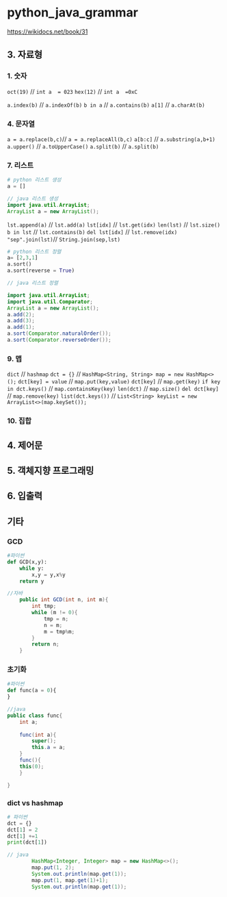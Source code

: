 # python_java_grammar

https://wikidocs.net/book/31

## 3. 자료형
### 1. 숫자
```oct(19)``` // ```int a  = 023```
```hex(12)``` // ```int a  =0xC```

```a.index(b)``` // ```a.indexOf(b)```
```b in a``` // ```a.contains(b)```
```a[1]``` // ```a.charAt(b)```
### 4. 문자열
```a = a.replace(b,c)```//	```a = a.replaceAll(b,c)```
```a[b:c]``` // ```a.substring(a,b+1)```
```a.upper()``` // ```a.toUpperCase()```
```a.split(b)``` // ```a.split(b)```
### 7. 리스트
```python
# python 리스트 생성
a = []
```
```java
// java 리스트 생성
import java.util.ArrayList;
ArrayList a = new ArrayList();
```
```lst.append(a)``` // ```lst.add(a)```
```lst[idx]``` // ```lst.get(idx)```
```len(lst)``` // ```lst.size()```
```b in lst``` // ```lst.contains(b)```
```del lst[idx]``` // ```lst.remove(idx)```
``` "sep".join(lst)```// ```String.join(sep,lst)```
```python
# python 리스트 정렬
a= [2,3,1]
a.sort()
a.sort(reverse = True)
```
```java
// java 리스트 정렬

import java.util.ArrayList;
import java.util.Comparator;
ArrayList a = new ArrayList();
a.add(2);
a.add(3);
a.add(1);
a.sort(Comparator.naturalOrder());
a.sort(Comparator.reverseOrder());
```


### 9. 맵
`dict` // `hashmap`
`dct = {}` // `HashMap<String, String> map = new HashMap<>();`
`dct[key] = value` // `map.put(key,value)`
`dct[key]` // `map.get(key)`
`if key in dct.keys()` // `map.containsKey(key)`
`len(dct)` // `map.size()`
`del dct[key]` // `map.remove(key)`
`list(dct.keys())` // `List<String> keyList = new ArrayList<>(map.keySet());`

### 10. 집합


## 4. 제어문

## 5. 객체지향 프로그래밍

## 6. 입출력


## 기타
### GCD
```python
#파이썬
def GCD(x,y):
    while y:
        x,y = y,x%y
    return y
```
```java
//자바
    public int GCD(int n, int m){ 
        int tmp;        
        while (m != 0){
            tmp = n;
            n = m;
            m = tmp%m;
        }
        return n;
    }
```
### 초기화
```python
#파이썬
def func(a = 0){
}
```
```java
//java
public class func{
    int a;
    
    func(int a){
    	super();
        this.a = a;
    }
    func(){
	this(0);
    }

}

```

### dict vs hashmap
```python
# 파이썬
dct = {}
dct[1] = 2
dct[1] +=1
print(dct[1])
```

```java
// java
		HashMap<Integer, Integer> map = new HashMap<>();
		map.put(1, 2);
		System.out.println(map.get(1));
		map.put(1, map.get(1)+1);
		System.out.println(map.get(1));
```
